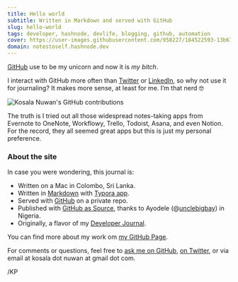 ```yaml
---
title: Hello world
subtitle: Written in Markdown and served with GitHub
slug: hello-world
tags: developer, hashnode, devlife, blogging, github, automation
cover: https://user-images.githubusercontent.com/958227/184522593-13b678b1-2101-445c-b300-8a4712eb1581.png?auto=compress
domain: notestoself.hashnode.dev
---
```


[GitHub](https://github.com/) use to be my unicorn and now it is _my bitch_.

I interact with GitHub more often than [Twitter](https://twitter.com/kosalanuwan) or [LinkedIn](https://www.linkedin.com/in/kosalanuwan), so why not use it for journaling? It makes more sense, at least for me. I’m that nerd 🤓



![Kosala Nuwan's GitHub contributions](https://ghchart.rshah.org/AF0000/kosalanuwan?auto=compress)



The truth is I tried out all those widespread notes-taking apps from Evernote to OneNote, Workflowy, Trello, Todoist, Asana, and even Notion. For the record, they all seemed great apps but this is just my personal preference.

### About the site

In case you were wondering, this journal is:

- Written on a Mac in Colombo, Sri Lanka.
- Written in [Markdown](https://support.hashnode.com/docs/markdown-guidelines) with [Typora app](https://www.typora.io/).
- Served with [GitHub](https://github.com/kosalanuwan) on a private repo.
- Published with [GitHub as Source](https://townhall.hashnode.com/start-using-github-to-publish-articles-on-hashnode), thanks to Ayodele (@[unclebigbay](@unclebigbay)) in Nigeria.
- Originally, a flavor of my [Developer Journal](https://opensource.com/article/19/4/what-developer-journal).

You can find more about my work om [my GitHub Page](https://notestoself.hashnode.dev/opensource/).

For comments or questions, feel free to [ask me on GitHub](https://notestoself.hashnode.dev/ama), [on Twitter](https://twitter.com/kosalanuwan), or via email at kosala dot nuwan at gmail dot com.

/KP
